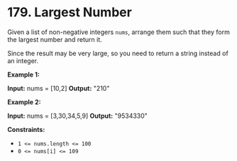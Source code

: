# 179. Largest Number 

Given a list of non-negative integers `nums`, arrange them such that they form the largest number and return it.

Since the result may be very large, so you need to return a string instead of an integer.

**Example 1:**

**Input:** nums = [10,2]
**Output:** "210"

**Example 2:**

**Input:** nums = [3,30,34,5,9]
**Output:** "9534330"

**Constraints:**

- `1 <= nums.length <= 100`
- `0 <= nums[i] <= 109`
